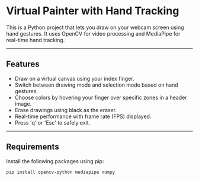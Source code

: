 # Virtual Painter with Hand Tracking

This is a Python project that lets you draw on your webcam screen using hand gestures. It uses OpenCV for video processing and MediaPipe for real-time hand tracking.

---

## Features

- Draw on a virtual canvas using your index finger.
- Switch between drawing mode and selection mode based on hand gestures.
- Choose colors by hovering your finger over specific zones in a header image.
- Erase drawings using black as the eraser.
- Real-time performance with frame rate (FPS) displayed.
- Press 'q' or 'Esc' to safely exit.

---

## Requirements

Install the following packages using pip:

```bash
pip install opencv-python mediapipe numpy
